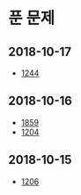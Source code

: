 # 푼 문제
## 2018-10-17
* [1244](1244/Solution.java)
## 2018-10-16
* [1859](1859/Solution.java)
* [1204](1204/Solution.java)
## 2018-10-15
* [1206](1206/Solution.java)